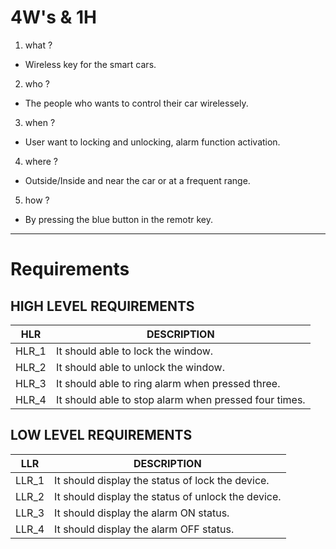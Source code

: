 #  4W's & 1H

1) what ?
  * Wireless key for the smart cars.
2) who ?
  * The people who wants to control their car wirelessely.
3) when ?
  *  User want to locking and unlocking, alarm function activation.
4) where ?
  * Outside/Inside and near the car or at a frequent range.
5) how ?
  * By pressing the blue button in the remotr key.
----------------------

# Requirements

## HIGH LEVEL REQUIREMENTS
HLR     | DESCRIPTION
--------|-----------------------
HLR_1   |It should able to lock the window.
HLR_2   |It should able to unlock the window.
HLR_3   |It should able to ring alarm when pressed three.
HLR_4   |It should able to stop alarm when pressed four times.

## LOW LEVEL REQUIREMENTS
LLR     | DESCRIPTION
--------|-----------------------
LLR_1   |It should display the status of lock the device.
LLR_2   |It should display the status of unlock the device.
LLR_3   |It should display the alarm ON status.
LLR_4   |It should display the alarm OFF status.